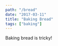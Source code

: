 ```yaml
---
path: "/bread"
date: "2017-03-11"
title: "Baking Bread"
tags: ["baking"]
---
```


Baking bread is tricky!